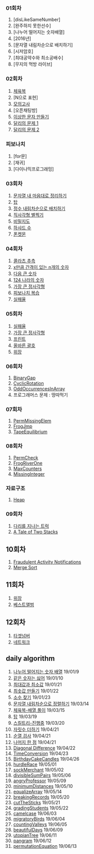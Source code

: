 ### 01회차

1. [disLikeSameNumber]
1. [완주하지 못한선수]
1. [나누어 떨어지는 숫자배열]
1. [2016년]
1. [문자열 내림차순으로 배치하기]
1. [시저암호]
1. [최대공약수와 최소공배수]
1. [무지의 먹방 라이브]

### 02회차

1. [체육복](https://gist.github.com/pdvonzoo/d5e298ad88bd36a6d7c0e4744c8de716)
1. [N으로 표현]
1. [모의고사](https://gist.github.com/pdvonzoo/2e346717bb0c283965fa70b56e6fe4b0)
1. [오픈채팅방]
1. [이상한 문자 만들기](https://gist.github.com/pdvonzoo/aa83def1d199737eaf648805bcae1260)
1. [달리의 문제 1](https://gist.github.com/pdvonzoo/d412598587c50b85d2e66fad0c904aff)
1. [달리의 문제 2](https://gist.github.com/pdvonzoo/90d7cc974338eb8b67c2923d545ace86)

### 피보나치

1. [for문]
1. [재귀]
1. [다이나믹프로그래밍]

### 03회차

1. [문자열 내 마음대로 정리하기](https://gist.github.com/pdvonzoo/0c7b5a7fd6bc9ecdf24cbf645c407ee7)
1. [탑]()
1. [정수 내림차순으로 배치하기](https://gist.github.com/pdvonzoo/cbe383a73c3ed882e7b68d8df0d7c8dd)
1. [직사각형 별찍기](https://gist.github.com/pdvonzoo/0344daf6a78693f1897a15cb0236fe13)
1. [비밀지도]()
1. [하샤드 수](https://gist.github.com/pdvonzoo/1fc4ce9fbfc319caee6add0d88739aea)
1. [폰켓몬](https://gist.github.com/pdvonzoo/0c73dc1fcf8ecc8e95adfb38f667bf55)


### 04회차

1. [콜라츠 추측](https://gist.github.com/pdvonzoo/fa9f8de91531b59a3e457989599183ec)
1. [x만큼 간격이 있는 n개의 숫자](https://gist.github.com/pdvonzoo/69ac12f62941cc32b33b8aac8ae95974)
1. [다음 큰 숫자](https://gist.github.com/pdvonzoo/e6e3ff55daef640e1f8b2ed21fe8d8d8)
1. [124 나라의 숫자](https://gist.github.com/pdvonzoo/5d6a71044710c18845946143034ea409)
1. [가장 큰 정사각형](https://gist.github.com/pdvonzoo/b50ec807323fcc02f289c5085a582ae2)
1. [피보나치 복습](https://gist.github.com/pdvonzoo/afe2974e0cbaeb3fe34a3b74dfebe64c)
1. [실패율](https://gist.github.com/pdvonzoo/52ee915215de4d1bfaae78586bac2f77)

### 05회차

1. [실패율](https://programmers.co.kr/learn/courses/30/lessons/42889?language=javascript)
1. [가장 큰 정사각형](https://programmers.co.kr/learn/courses/30/lessons/12905?language=javascript)
1. [프린트](https://programmers.co.kr/learn/courses/30/lessons/42587?language=javascript)
1. [올바른 괄호](https://gist.github.com/pdvonzoo/b46a6a25ac4b28049d0c16f8b854dc24)
1. [위장](https://programmers.co.kr/learn/courses/30/lessons/42578?language=javascript)

### 06회차

1. [BinaryGap](https://gist.github.com/pdvonzoo/f0b2f815749e5ce838cdad17f06f1c39)
1. [CyclicRotation](https://gist.github.com/pdvonzoo/a5bd0d14244ba0df826ecc4e83a48d91)
1. [OddOccurrencesInArray](https://gist.github.com/pdvonzoo/8c18ecfe941ae9f09e1cb7e9219358b1)
1. 프로그래머스 문제 : 땅따먹기

### 07회차

1. [PermMissingElem](https://gist.github.com/pdvonzoo/1463fe29e292ff1fa3698af56033aea0)
1. [FrogJmp](https://gist.github.com/pdvonzoo/8608e74e9a331ce1132d7ffa0425b721)
1. [TapeEquilibrium]()

### 08회차

1. [PermCheck](https://gist.github.com/pdvonzoo/48c09723e853b507d132ea13e483d0d4)
1. [FrogRiverOne](https://gist.github.com/pdvonzoo/05acd2a6a4378ef1a19bd64fe021796c)
1. [MaxCounters](https://gist.github.com/pdvonzoo/a94f4bbe57ba41e085bc24b0f24ac2ee)
1. [MissingInteger](https://gist.github.com/pdvonzoo/6952a7a81a49c1f66b99d830126bd13f)

### 자료구조

1. [Heap](https://gist.github.com/pdvonzoo/22b14ab5c2f6768c9812335ac88fa6bb)

### 09회차

1. [다리를 지나는 트럭](https://gist.github.com/pdvonzoo/0de347a4229a8dbe392a7483badc8f57)
1. [A Tale of Two Stacks](https://gist.github.com/pdvonzoo/e72b3ad96237f48ae769ccac0f4fc5e0)

## 10회차

1. [Fraudulent Activity Notifications](https://gist.github.com/pdvonzoo/282286eb0a7f4fc7156fbb23087b40af)
1. [Merge Sort]()

## 11회차

1. [위장](https://gist.github.com/pdvonzoo/8ee032c91d9e856e57865a2c292bf51b)
1. [베스트앨범](https://gist.github.com/pdvonzoo/dfddb8ed5b07b6aee6f6c98cc1037902)

## 12회차

1. [타겟넘버](https://gist.github.com/pdvonzoo/25caf0576a16a6ccd082f0f9cc13d7e4)
1. [네트워크](https://gist.github.com/pdvonzoo/f8d872b639b04391d1d0c914e928709f)

## daily algorithm

1. [나누어 떨어지는 숫자 배열](https://gist.github.com/pdvonzoo/4b0f1b645831d21030ae0afbeb48e086) 19/01/9
1. [같은 숫자는 싫어](https://gist.github.com/pdvonzoo/ecae10827a13a6178b5db6a110460f5a) 19/01/10
1. [최대값과 최소값](https://gist.github.com/pdvonzoo/6d3c7e2586f8dd1bbdd8a5f2a79737dd) 19/01/21
1. [최솟값 만들기](https://gist.github.com/pdvonzoo/0b6ae0d95b0cfbb6ec02e5bc10c06228) 19/01/22 
1. [소수 찾기](https://gist.github.com/pdvonzoo/fc7b9aee12e3ba234d284255e3db28e8) 19/01/23 
1. [문자열 내림차순으로 정렬하기](https://gist.github.com/pdvonzoo/bcdeb32e01bc82d0c90f21bcea1a8abc) 19/03/14
1. [체육복-배열 풀이](https://gist.github.com/pdvonzoo/9170a3c7c1a6319330aaa7973276fbea) 19/03/15
1. [탑](https://gist.github.com/pdvonzoo/bf9c6dd1f387ff4aaad5c32cf0d60f29) 19/03/19
1. [스킬트리-진행중](https://gist.github.com/pdvonzoo/3f3d7442f80986d61d2618ae9a1d7b02) 19/03/20
1. [자릿수 더하기](https://gist.github.com/pdvonzoo/e08aa8930280caa9fe8ca0e35aff2809) 19/04/21
1. [순열 검사](https://gist.github.com/pdvonzoo/71fa82422ef3a7cb16abc7d805e02266) 19/04/21
1. [나머지 한 점](https://gist.github.com/pdvonzoo/9428c360b2fdbdf04bbd61f9c00831b6) 19/04/21
1. [Diagonal Difference](https://gist.github.com/pdvonzoo/b77e93f86412cec9adc5efed19727078) 19/04/22
1. [TimeConversion](https://gist.github.com/pdvonzoo/27ee7e08147f75525a6a68159ae2461e) 19/04/23
1. [BirthdayCakeCandles](https://gist.github.com/pdvonzoo/b58c385eb7d0f6dbb320de3477f0af63) 19/04/26
1. [hurdleRace](https://gist.github.com/pdvonzoo/e9ee65f7983772a48ce0302e3f4e458a) 19/05/01
1. [sockMerchant](https://gist.github.com/pdvonzoo/3e97f56f4e55c6c83c3884587f02ca58) 19/05/02
1. [divisibleSumPairs](https://gist.github.com/pdvonzoo/c7b6822c6b74b42d8d2f3061f8c460b2) 19/05/06
1. [angryProfessor](https://gist.github.com/pdvonzoo/18fd73112b9313bee6f47c2b38ccb93a) 19/05/09
1. [minimumDistances](https://gist.github.com/pdvonzoo/1bdbadeaa4d5bc6d36da0f170dc6a89f) 19/05/10
1. [equalizeArray](https://gist.github.com/pdvonzoo/1888fa4e0e6d8e02ad386d41cb2339f5) 19/05/14
1. [breakingRecords](https://gist.github.com/pdvonzoo/4b649f3aa15f0df4b776f75607aae5dd) 19/05/20
1. [cutTheSticks](https://gist.github.com/pdvonzoo/ea9b0f386eb2acb4498972000e176cec) 19/05/21
1. [gradingStudents](https://gist.github.com/pdvonzoo/e3775a7b3153f9bb7a45d48dd1a23e29) 19/05/22
1. [camelcase](https://gist.github.com/pdvonzoo/a873014debd8eb16951a0c75c5106acd) 19/06/03
1. [migratoryBirds](https://gist.github.com/pdvonzoo/584f332fcbdc1f5fb79e82cb672b344f) 19/06/04
1. [countingValleys](https://gist.github.com/pdvonzoo/014c1d2a2e3094f3b4741a698c927579) 19/06/05
1. [beautifulDays](https://gist.github.com/pdvonzoo/f1f4d8827367a2cc72361229bd18edc0) 19/06/09
1. [utopianTree](https://gist.github.com/pdvonzoo/9a2181d806bf52d3a8c132cb6d4b2a25) 19/06/11
1. [pangram](https://gist.github.com/pdvonzoo/1018632d7d9c4b8a0a291995d8e45c1a) 19/06/12
1. [permutationEquation](https://gist.github.com/pdvonzoo/c5beb57b0c5d6788ab35dab9c6228370) 19/06/13
